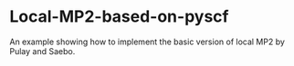 Local-MP2-based-on-pyscf
========================

An example showing how to implement the basic version of local MP2 by Pulay and Saebo.